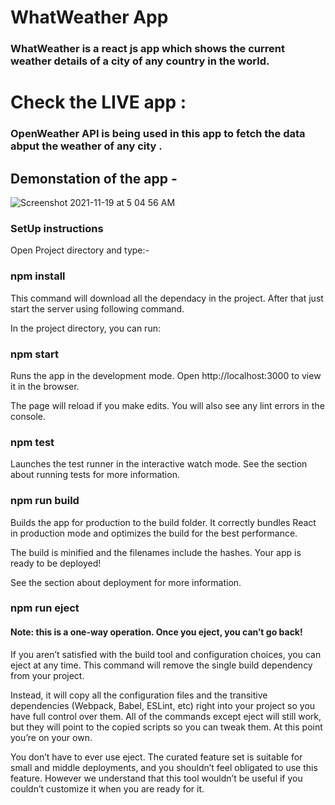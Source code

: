 # WhatWeather App

### WhatWeather is a react js app which shows the current weather details of a city of any country in the world.

# Check the LIVE app : 


### OpenWeather API is being used in this app to fetch the data abput the weather of any city . 

## Demonstation of the app - 

![Screenshot 2021-11-19 at 5 04 56 AM](https://user-images.githubusercontent.com/52694498/142513644-89fc4fa3-f261-4cf6-af4c-f39a2adaebe3.png)

### SetUp instructions 

Open Project directory and type:-

### npm install
This command will download all the dependacy in the project. After that just start the server using following command.

In the project directory, you can run:

### npm start
Runs the app in the development mode.
Open http://localhost:3000 to view it in the browser.

The page will reload if you make edits.
You will also see any lint errors in the console.

### npm test
Launches the test runner in the interactive watch mode.
See the section about running tests for more information.

### npm run build
Builds the app for production to the build folder.
It correctly bundles React in production mode and optimizes the build for the best performance.

The build is minified and the filenames include the hashes.
Your app is ready to be deployed!

See the section about deployment for more information.

### npm run eject
#### Note: this is a one-way operation. Once you eject, you can’t go back!

If you aren’t satisfied with the build tool and configuration choices, you can eject at any time. This command will remove the single build dependency from your project.

Instead, it will copy all the configuration files and the transitive dependencies (Webpack, Babel, ESLint, etc) right into your project so you have full control over them. All of the commands except eject will still work, but they will point to the copied scripts so you can tweak them. At this point you’re on your own.

You don’t have to ever use eject. The curated feature set is suitable for small and middle deployments, and you shouldn’t feel obligated to use this feature. However we understand that this tool wouldn’t be useful if you couldn’t customize it when you are ready for it.
